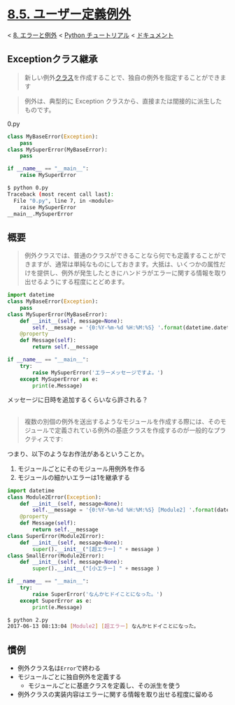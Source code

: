 # [8.5. ユーザー定義例外](https://docs.python.jp/3/tutorial/errors.html#user-defined-exceptions)

< [8. エラーと例外](https://docs.python.jp/3/tutorial/errors.html#errors-and-exceptions) < [Python チュートリアル](https://docs.python.jp/3/tutorial/index.html) < [ドキュメント](https://docs.python.jp/3/index.html)


## Exceptionクラス継承

> 新しい例外[クラス](https://docs.python.jp/3/tutorial/classes.html#tut-classes)を作成することで、独自の例外を指定することができます

> 例外は、典型的に Exception クラスから、直接または間接的に派生したものです。

0.py
```python
class MyBaseError(Exception):
    pass
class MySuperError(MyBaseError):
    pass

if __name__ == "__main__":
    raise MySuperError
```
```sh
$ python 0.py 
Traceback (most recent call last):
  File "0.py", line 7, in <module>
    raise MySuperError
__main__.MySuperError
```

## 概要

> 例外クラスでは、普通のクラスができることなら何でも定義することができますが、通常は単純なものにしておきます。大抵は、いくつかの属性だけを提供し、例外が発生したときにハンドラがエラーに関する情報を取り出せるようにする程度にとどめます。

```python
import datetime
class MyBaseError(Exception):
    pass
class MySuperError(MyBaseError):
    def __init__(self, message=None):
        self.__message = '{0:%Y-%m-%d %H:%M:%S} '.format(datetime.datetime.now()) + message
    @property
    def Message(self):
        return self.__message

if __name__ == "__main__":
    try:
        raise MySuperError('エラーメッセージですよ。')
    except MySuperError as e:
        print(e.Message)
```

メッセージに日時を追加するくらいなら許される？

## 

> 複数の別個の例外を送出するようなモジュールを作成する際には、そのモジュールで定義されている例外の基底クラスを作成するのが一般的なプラクティスです:

つまり、以下のようなお作法があるということか。

1. モジュールごとにそのモジュール用例外を作る
1. モジュールの細かいエラーは1を継承する

```python
import datetime
class Module2Error(Exception):
    def __init__(self, message=None):
        self.__message = '{0:%Y-%m-%d %H:%M:%S} [Module2] '.format(datetime.datetime.now()) + message
    @property
    def Message(self):
        return self.__message
class SuperError(Module2Error):
    def __init__(self, message=None):
        super().__init__("[超エラー] " + message )
class SmallError(Module2Error):
    def __init__(self, message=None):
        super().__init__("[小エラー] " + message )

if __name__ == "__main__":
    try:
        raise SuperError('なんかヒドイことになった。')
    except SuperError as e:
        print(e.Message)
```
```sh
$ python 2.py 
2017-06-13 08:13:04 [Module2] [超エラー] なんかヒドイことになった。
```

## 慣例

* 例外クラス名は`Error`で終わる
* モジュールごとに独自例外を定義する
    * モジュールごとに基底クラスを定義し、その派生を使う
* 例外クラスの実装内容はエラーに関する情報を取り出せる程度に留める

